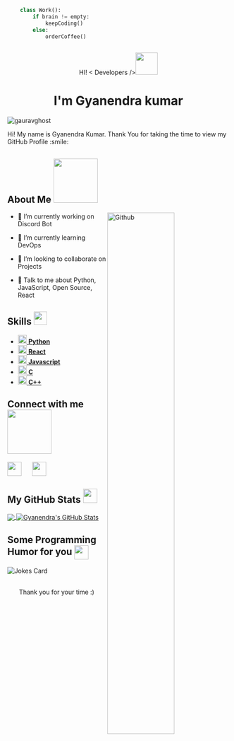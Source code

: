 ```python
    class Work():
        if brain != empty:
            keepCoding()
        else:
            orderCoffee()
        
```
<div>
<p align="center"> HI! < Developers /><img src = "https://raw.githubusercontent.com/MartinHeinz/MartinHeinz/master/wave.gif" width = 50px></p>
<h1 align='center'>I'm Gyanendra kumar</h1>
 </div>

<p align="left"> <img src="https://komarev.com/ghpvc/?username=gauravghost&label=Visitors&color=0e75b6&style=flat" alt="gauravghost" /> </p>

<div size='20px'> Hi! My name is Gyanendra Kumar. Thank You for taking the time to view my GitHub Profile :smile: 
</div>

<h2> About Me <img src = "https://media0.giphy.com/media/KDDpcKigbfFpnejZs6/giphy.gif?cid=ecf05e47oy6f4zjs8g1qoiystc56cu7r9tb8a1fe76e05oty&rid=giphy.gif" width = 100px></h2>

<img width="55%" align="right" alt="Github" src="https://raw.githubusercontent.com/onimur/.github/master/.resources/git-header.svg" />


- 🔭 I’m currently working on Discord Bot

- 🌱 I’m currently learning DevOps 

- 👯 I’m looking to collaborate on Projects 

- 💬 Talk to me about Python, JavaScript, Open Source, React
 

<h2> Skills <img src = "https://media2.giphy.com/media/QssGEmpkyEOhBCb7e1/giphy.gif?cid=ecf05e47a0n3gi1bfqntqmob8g9aid1oyj2wr3ds3mg700bl&rid=giphy.gif" width = 30px></h2>

- <a href= 'https://github.com/Gauravghost?tab=repositories&q=&type=&language=python&sort=' ><img width ='20px' src ='https://raw.githubusercontent.com/rahulbanerjee26/githubAboutMeGenerator/main/icons/python.svg'> **Python**</a>
- <a style="margin-right: 20px" href= 'https://github.com/Gauravghost?tab=repositories&q=&type=&language=reactjs&sort=' > <img width ='20px' src ='https://raw.githubusercontent.com/rahulbanerjee26/githubAboutMeGenerator/main/icons/reactjs.svg'> **React**</a>
- <a style="margin-right: 20px" href= 'https://github.com/Gauravghost?tab=repositories&q=&type=&language=javascript&sort=' > <img width ='20px' src ='https://raw.githubusercontent.com/rahulbanerjee26/githubAboutMeGenerator/main/icons/javascript.svg'> **Javascript**</a>
- <a style="margin-right: 20px" href= 'https://github.com/Gauravghost?tab=repositories&q=&type=&language=c&sort=' > <img width ='20px' src ='https://raw.githubusercontent.com/rahulbanerjee26/githubAboutMeGenerator/main/icons/c.svg'> **C** </a>
- <a style="margin-right: 20px" href= 'https://github.com/Gauravghost?tab=repositories&q=&type=&language=cpp&sort=' > <img width ='20px' src ='https://raw.githubusercontent.com/rahulbanerjee26/githubAboutMeGenerator/main/icons/cpp.svg'> **C++**</a>


<h2> Connect with me <img src='https://raw.githubusercontent.com/ShahriarShafin/ShahriarShafin/main/Assets/handshake.gif' width="100px"> </h2>
<a style="margin-right: 20px" href = 'https://www.linkedin.com/in/gyanendrak874'> <img width = '32px' align= 'center' src="https://raw.githubusercontent.com/rahulbanerjee26/githubAboutMeGenerator/main/icons/linked-in-alt.svg"/></a> 
<a style="margin-right: 20px" href = 'https://www.github.com/Gauravghost'> <img width = '32px' align= 'center' src="https://raw.githubusercontent.com/rahulbanerjee26/githubAboutMeGenerator/main/icons/github.svg"/></a> 


<h2> My GitHub Stats <img src='https://media1.giphy.com/media/du3J3cXyzhj75IOgvA/giphy.gif?cid=ecf05e47x2g034i9pzwtzzsd3xgg2w9nr94t4tflbbgo3008&rid=giphy.gif' width='32px'> </h2>

<a href="https://github.com/gauravghost">
  <img align="center" src="https://github-readme-stats.vercel.app/api/top-langs/?username=gauravghost&theme=radical&hide=roff&langs_count=3" />
</a>
<a href="https://github.com/gauravghost">
  <img align="center" src="https://github-readme-stats.vercel.app/api?username=gauravghost&show_icons=true&line_height=27&count_private=true&theme=radical" alt="Gyanendra's GitHub Stats" />
</a>


<h2> Some Programming Humor for you <img align ='center' src='https://media2.giphy.com/media/UQDSBzfyiBKvgFcSTw/giphy.gif?cid=ecf05e47p3cd513axbek3f56ti3jzizq8hincw20jauyyfyw&rid=giphy.gif' width = '32px'></h2>

![Jokes Card](https://readme-jokes.vercel.app/api?theme=tokyonight)


<br>
<footer align='center'>Thank you for your time :)</a> </footer>
